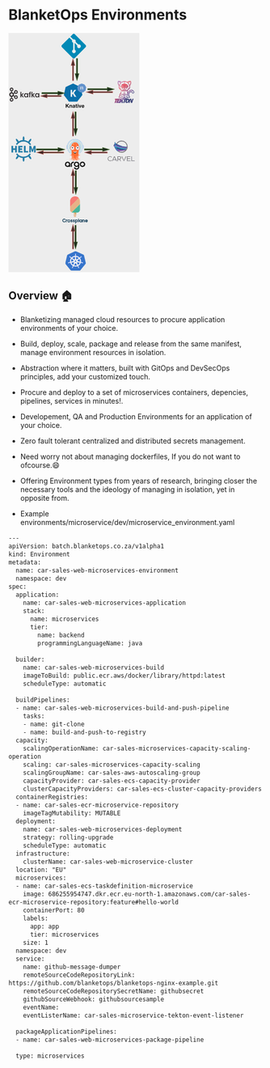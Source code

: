 # BlanketOps Environments

![Image title](images/Screenshot.png)


## Overview 🏠

- Blanketizing managed cloud resources to procure application environments of your choice.

- Build, deploy, scale, package and release from the same manifest, manage environment resources in isolation.

- Abstraction where it matters, built with GitOps and DevSecOps principles, add your customized touch.

- Procure and deploy to a set of microservices containers, depencies, pipelines, services in minutes!.

- Developement, QA and Production Environments for an application of your choice.

- Zero fault tolerant centralized and distributed secrets management.

- Need worry not about managing dockerfiles, If you do not want to ofcourse.😄

- Offering Environment types from years of research, bringing closer the necessary tools and the ideology of managing in isolation, yet in opposite from.


* Example environments/microservice/dev/microservice_environment.yaml
```
---
apiVersion: batch.blanketops.co.za/v1alpha1
kind: Environment
metadata:
  name: car-sales-web-microservices-environment
  namespace: dev
spec:
  application:
    name: car-sales-web-microservices-application
    stack:
      name: microservices
      tier:
        name: backend
        programmingLanguageName: java

  builder:
    name: car-sales-web-microservices-build
    imageToBuild: public.ecr.aws/docker/library/httpd:latest
    scheduleType: automatic

  buildPipelines:
  - name: car-sales-web-microservices-build-and-push-pipeline
    tasks:
    - name: git-clone
    - name: build-and-push-to-registry
  capacity:
    scalingOperationName: car-sales-microservices-capacity-scaling-operation
    scaling: car-sales-microservices-capacity-scaling
    scalingGroupName: car-sales-aws-autoscaling-group
    capacityProvider: car-sales-ecs-capacity-provider
    clusterCapacityProviders: car-sales-ecs-cluster-capacity-providers
  containerRegistries:
  - name: car-sales-ecr-microservice-repository
    imageTagMutability: MUTABLE
  deployment:
    name: car-sales-web-microservices-deployment
    strategy: rolling-upgrade
    scheduleType: automatic
  infrastructure:
    clusterName: car-sales-web-microservice-cluster
  location: "EU"
  microservices:
  - name: car-sales-ecs-taskdefinition-microservice
    image: 686255954747.dkr.ecr.eu-north-1.amazonaws.com/car-sales-ecr-microservice-repository:feature#hello-world
    containerPort: 80
    labels:
      app: app
      tier: microservices
    size: 1
  namespace: dev
  service:
    name: github-message-dumper
    remoteSourceCodeRepositoryLink: https://github.com/blanketops/blanketops-nginx-example.git
    remoteSourceCodeRepositorySecretName: githubsecret
    githubSourceWebhook: githubsourcesample
    eventName:
    eventListerName: car-sales-microservice-tekton-event-listener

  packageApplicationPipelines:
  - name: car-sales-web-microservices-package-pipeline

  type: microservices
```
